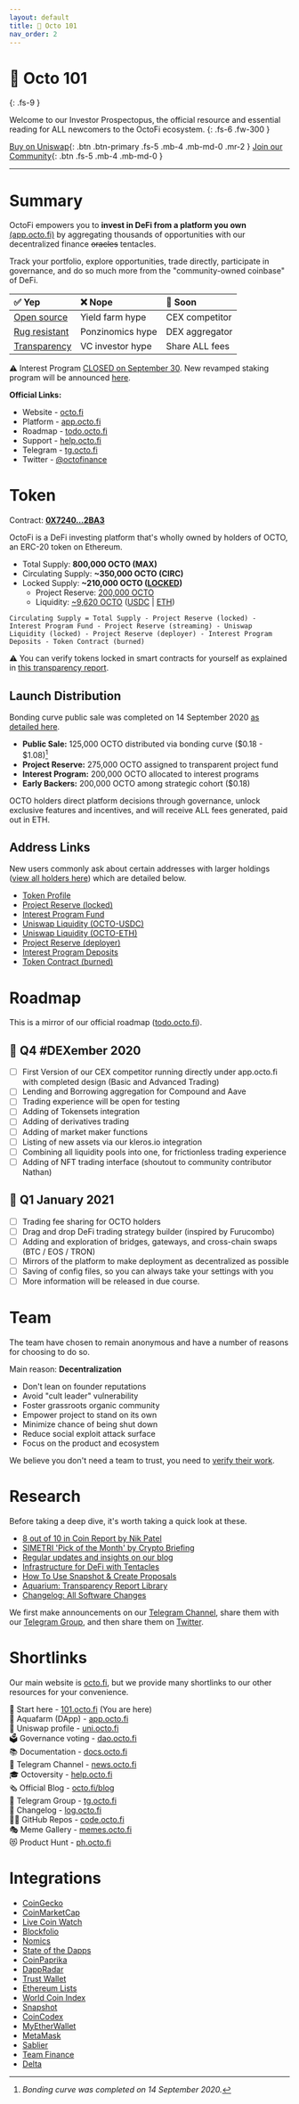 ```yaml
---
layout: default
title: 👋 Octo 101
nav_order: 2
---
```


# 👋 Octo 101
{: .fs-9 }

Welcome to our Investor Prospectopus, the official resource and essential reading for ALL newcomers to the OctoFi ecosystem.
{: .fs-6 .fw-300 }

[Buy on Uniswap](https://uni.octo.fi){: .btn .btn-primary .fs-5 .mb-4 .mb-md-0 .mr-2 } [Join our Community](https://t.me/OctoFiCommunity){: .btn .fs-5 .mb-4 .mb-md-0 }

---

# Summary

OctoFi empowers you to **invest in DeFi from a platform you own** [(app.octo.fi)](https://app.octo.fi) by aggregating thousands of opportunities with our decentralized finance <s>oracles</s> tentacles.

<script src="https://widgets.coingecko.com/coingecko-coin-ticker-widget.js"></script>
<coingecko-coin-ticker-widget currency="usd" coin-id="octofi" locale="en"></coingecko-coin-ticker-widget>

Track your portfolio, explore opportunities, trade directly, participate in governance, and do so much more from the "community-owned coinbase" of DeFi.

| ✅ Yep  | ❌ Nope | 🚧 Soon|
|:--------------|:-----------------|:----------------|
| [Open source][1]   | Yield farm hype  | CEX competitor  |
| [Rug resistant][2] | Ponzinomics hype | DEX aggregator  |
| [Transparency][3]   | VC investor hype | Share ALL fees|

⚠️ Interest Program [CLOSED on September 30](https://octo.fi/blog). New revamped staking program will be announced [here](https://t.me/OctoFiNews).

**Official Links:**

- Website - [octo.fi](https://octo.fi)
- Platform - [app.octo.fi](https://app.octo.fi)
- Roadmap - [todo.octo.fi](https://todo.octo.fi)
- Support - [help.octo.fi](https://help.octo.fi)
- Telegram - [tg.octo.fi](https://tg.octo.fi)
- Twitter - [@octofinance](https://twitter.com/octofinance)

# Token

Contract: [**0X7240...2BA3**](https://etherscan.io/token/0x7240ac91f01233baaf8b064248e80feaa5912ba3)

OctoFi is a DeFi investing platform that's wholly owned by holders of OCTO, an ERC-20 token on Ethereum. 

- Total Supply: **800,000 OCTO (MAX)**
- Circulating Supply: **~350,000 OCTO (CIRC)**
- Locked Supply: **~210,000 OCTO ([LOCKED](https://team.finance/view-coin/0x7240aC91f01233BaAf8b064248E80feaA5912BA3?name=Octo.fi&symbol=OCTO))**
	- Project Reserve: [200,000 OCTO](https://etherscan.io/token/0x7240ac91f01233baaf8b064248e80feaa5912ba3?a=0xdbf72370021babafbceb05ab10f99ad275c6220a)
	- Liquidity: [~9,620 OCTO](https://info.uniswap.org/account/0xdbf72370021babafbceb05ab10f99ad275c6220a) ([USDC](https://etherscan.io/tx/0x8c07b2a69319ce147f1ace23a51df63c7cbad9a3415b96374382c64894b6bc08) \| [ETH](https://etherscan.io/tx/0x3fc3d35d4192de434f43c6a8785efb4b85a0f35e417e53d5d21d7a92ece006b6))

`Circulating Supply = Total Supply - Project Reserve (locked) - Interest Program Fund - Project Reserve (streaming) - Uniswap Liquidity (locked) - Project Reserve (deployer) - Interest Program Deposits - Token Contract (burned)`

⚠️ You can verify tokens locked in smart contracts for yourself as explained in [this transparency report](/docs/aquarium/t005/).

## Launch Distribution

Bonding curve public sale was completed on 14 September 2020 [as detailed here](/docs/aquarium/t002/).

- **Public Sale:** 125,000 OCTO distributed via bonding curve ($0.18 - $1.08)[^1]
- **Project Reserve:** 275,000 OCTO assigned to transparent project fund
- **Interest Program:** 200,000 OCTO allocated to interest programs
- **Early Backers:** 200,000 OCTO among strategic cohort ($0.18)

OCTO holders direct platform decisions through governance, unlock exclusive features and incentives, and will receive ALL fees generated, paid out in ETH.

## Address Links

New users commonly ask about certain addresses with larger holdings ([view all holders here](https://etherscan.io/token/0x7240ac91f01233baaf8b064248e80feaa5912ba3#balances)) which are detailed below.

- [Token Profile](https://etherscan.io/token/0x7240ac91f01233baaf8b064248e80feaa5912ba3)
- [Project Reserve (locked)](https://etherscan.io/token/0x7240ac91f01233baaf8b064248e80feaa5912ba3?a=0xdbf72370021babafbceb05ab10f99ad275c6220a)
- [Interest Program Fund](https://etherscan.io/token/0x7240ac91f01233baaf8b064248e80feaa5912ba3?a=0xb51d93791e19d8cf1fdf1851aa97e7695a9135c0)
- [Uniswap Liquidity (OCTO-USDC)](https://etherscan.io/token/0x7240ac91f01233baaf8b064248e80feaa5912ba3?a=0x1b87fde6af5396165fdadf7f532784622a824abf)
- [Uniswap Liquidity (OCTO-ETH)](https://etherscan.io/token/0x7240ac91f01233baaf8b064248e80feaa5912ba3?a=0xd7cfbcadaaf6475321cfcf3884f15a93400be658)
- [Project Reserve (deployer)](https://etherscan.io/token/0x7240ac91f01233baaf8b064248e80feaa5912ba3?a=0xd06777d9b02f677214073cc3c5338904cba7894a)
- [Interest Program Deposits](https://etherscan.io/token/0x7240ac91f01233baaf8b064248e80feaa5912ba3?a=0x0a4e9f69f5b2e1e661da9ed98956f928200ea4ba)
- [Token Contract (burned)](https://etherscan.io/token/0x7240ac91f01233baaf8b064248e80feaa5912ba3?a=0x7240ac91f01233baaf8b064248e80feaa5912ba3)

# Roadmap

This is a mirror of our official roadmap ([todo.octo.fi](https://todo.octo.fi)). 

## 🚧 Q4 \#DEXember 2020

- [ ] First Version of our CEX competitor running directly under app.octo.fi with completed design (Basic and Advanced Trading)
- [ ] Lending and Borrowing aggregation for Compound and Aave
- [ ] Trading experience will be open for testing
- [ ] Adding of Tokensets integration
- [ ] Adding of derivatives trading
- [ ] Adding of market maker functions
- [ ] Listing of new assets via our kleros.io integration
- [ ] Combining all liquidity pools into one, for frictionless trading experience
- [ ] Adding of NFT trading interface (shoutout to community contributor Nathan)

## 🚧 Q1 January 2021

- [ ] Trading fee sharing for OCTO holders
- [ ] Drag and drop DeFi trading strategy builder (inspired by Furucombo)
- [ ] Adding and exploration of bridges, gateways, and cross-chain swaps (BTC / EOS / TRON)
- [ ] Mirrors of the platform to make deployment as decentralized as possible
- [ ] Saving of config files, so you can always take your settings with you
- [ ] More information will be released in due course.

# Team

The team have chosen to remain anonymous and have a number of reasons for choosing to do so. 

Main reason: **Decentralization**

- Don't lean on founder reputations
- Avoid "cult leader" vulnerability
- Foster grassroots organic community
- Empower project to stand on its own
- Minimize chance of being shut down
- Reduce social exploit attack surface
- Focus on the product and ecosystem

We believe you don't need a team to trust, you need to [verify their work](/docs/aquarium).

# Research

Before taking a deep dive, it's worth taking a quick look at these.

- [8 out of 10 in Coin Report by Nik Patel](https://nik.octo.fi)
- [SIMETRI 'Pick of the Month' by Crypto Briefing](https://blockcast.cc/news/simetri-in-depth-report-interpreting-defi-aggregators-cutting-edge-octofi-features-and-potential/)
- [Regular updates and insights on our blog](https://octo.fi/blog)
- [Infrastructure for DeFi with Tentacles](https://octo.fi/blog/defi-infra)
- [How To Use Snapshot & Create Proposals](https://octo.fi/blog/snapshot-tutorial)
- [Aquarium: Transparency Report Library](https://docs.octo.fi/docs/aquarium/)
- [Changelog: All Software Changes](https://docs.octo.fi/docs/changelog/)

We first make announcements on our [Telegram Channel](https://t.me/OctoFiNews), share them with our [Telegram Group](https://t.me/OctoFiCommunity), and then share them on [Twitter](https://twitter.com/octofinance).

# Shortlinks

Our main website is [octo.fi](https://octo.fi), but we provide many shortlinks to our other resources for your convenience.

👋 Start here - [101.octo.fi](https://101.octo.fi) (You are here)<br>
🐙 Aquafarm (DApp) - [app.octo.fi](https://app.octo.fi)<br>
🦄 Uniswap profile - [uni.octo.fi](https://uni.octo.fi)<br>
🗳 Governance voting - [dao.octo.fi](https://dao.octo.fi)<br>
📚 Documentation - [docs.octo.fi](https://docs.octo.fi)<br>
📰 Telegram Channel - [news.octo.fi](https://news.octo.fi)<br>
🎓 Octoversity - [help.octo.fi](https://help.octo.fi)<br>
🗞 Official Blog - [octo.fi/blog](https://octo.fi/blog)<br>
💬 Telegram Group - [tg.octo.fi](https://tg.octo.fi)<br>
📒 Changelog - [log.octo.fi](https://log.octo.fi)<br>
👩‍💻 GitHub Repos - [code.octo.fi](https://code.octo.fi)<br>
🎭 Meme Gallery - [memes.octo.fi](https://memes.octo.fi)<br>
😻 Product Hunt - [ph.octo.fi](https://ph.octo.fi)

# Integrations

- [CoinGecko](https://www.coingecko.com/coins/octofi)
- [CoinMarketCap](https://coinmarketcap.com/currencies/octofi/)
- [Live Coin Watch](https://www.livecoinwatch.com/price/OctoFi-OCTO)
- [Blockfolio](https://blockfolio.com/coin/OCTO)
- [Nomics](https://nomics.com/assets/octo-octofi)
- [State of the Dapps](https://www.stateofthedapps.com/dapps/octofi)
- [CoinPaprika](https://coinpaprika.com/coin/octo-octofi/)
- [DappRadar](https://dappradar.com/ethereum/defi/octofi)
- [Trust Wallet](https://github.com/trustwallet/assets/pull/4068)
- [Ethereum Lists](https://github.com/ethereum-lists/tokens/pull/409)
- [World Coin Index](https://www.worldcoinindex.com/coin/octofi)
- [Snapshot](https://snapshot.page/#/octofi)
- [CoinCodex](https://coincodex.com/crypto/octofi/)
- [MyEtherWallet](https://github.com/MyEtherWallet/ethereum-lists/pull/1604)
- [MetaMask](https://github.com/MetaMask/eth-contract-metadata/pull/566)
- [Sablier](https://app.sablier.finance/stream/867)
- [Team Finance](https://team.finance/view-coin/0x7240aC91f01233BaAf8b064248E80feaA5912BA3?name=Octo.fi&symbol=OCTO)
- [Delta](https://delta.app/en/crypto/octo*/octofi)

[^1]: *Bonding curve was completed on 14 September 2020.*

[1]: https://github.com/octofi
[2]: https://team.finance/view-coin/0x7240aC91f01233BaAf8b064248E80feaA5912BA3?name=Octo.fi&symbol=OCTO
[3]: http://docs.octo.fi/docs/aquarium/
